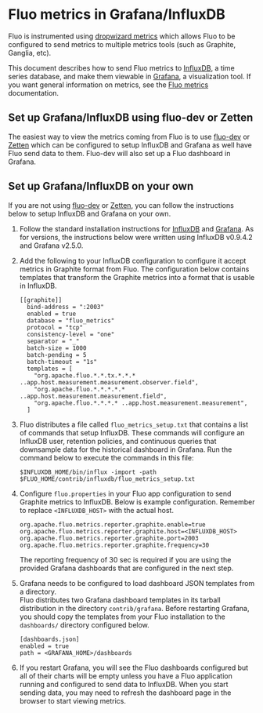 
# Fluo metrics in Grafana/InfluxDB

Fluo is instrumented using [dropwizard metrics][1] which allows Fluo to be configured
to send metrics to multiple metrics tools (such as Graphite, Ganglia, etc).  

This document describes how to send Fluo metrics to [InfluxDB], a time series database, and make 
them viewable in [Grafana], a visualization tool.  If you want general information on metrics, see the 
[Fluo metrics][2] documentation. 

## Set up Grafana/InfluxDB using fluo-dev or Zetten

The easiest way to view the metrics coming from Fluo is to use [fluo-dev] or [Zetten] which
can be configured to setup InfluxDB and Grafana as well have Fluo send data to
them.  Fluo-dev will also set up a Fluo dashboard in Grafana.

## Set up Grafana/InfluxDB on your own

If you are not using [fluo-dev] or [Zetten], you can follow the instructions below to setup InfluxDB 
and Grafana on your own.

1.  Follow the standard installation instructions for [InfluxDB] and [Grafana].  As for versions, 
    the instructions below were written using InfluxDB v0.9.4.2 and Grafana v2.5.0. 

2.  Add the following to your InfluxDB configuration to configure it accept metrics
    in Graphite format from Fluo.  The configuration below contains templates that
    transform the Graphite metrics into a format that is usable in InfluxDB.

    ```
    [[graphite]]
      bind-address = ":2003"
      enabled = true
      database = "fluo_metrics"
      protocol = "tcp"
      consistency-level = "one"
      separator = "_"
      batch-size = 1000
      batch-pending = 5
      batch-timeout = "1s"
      templates = [
        "org.apache.fluo.*.*.tx.*.*.* ..app.host.measurement.measurement.observer.field",
        "org.apache.fluo.*.*.*.*.* ..app.host.measurement.measurement.field",
        "org.apache.fluo.*.*.*.* ..app.host.measurement.measurement",
      ]
    ```

3. Fluo distributes a file called `fluo_metrics_setup.txt` that contains a list
   of commands that setup InfluxDB.  These commands will configure an InfluxDB user, 
   retention policies, and continuous queries that downsample data for the historical
   dashboard in Grafana.  Run the command below to execute the commands in this file:

    ```
    $INFLUXDB_HOME/bin/influx -import -path $FLUO_HOME/contrib/influxdb/fluo_metrics_setup.txt
    ```

3. Configure `fluo.properties` in your Fluo app configuration to send Graphite 
   metrics to InfluxDB.  Below is example configuration. Remember to replace
   `<INFLUXDB_HOST>` with the actual host.

    ```
    org.apache.fluo.metrics.reporter.graphite.enable=true
    org.apache.fluo.metrics.reporter.graphite.host=<INFLUXDB_HOST>
    org.apache.fluo.metrics.reporter.graphite.port=2003
    org.apache.fluo.metrics.reporter.graphite.frequency=30
    ```

    The reporting frequency of 30 sec is required if you are using the provided
    Grafana dashboards that are configured in the next step.

4.  Grafana needs to be configured to load dashboard JSON templates from a directory.  
    Fluo distributes two Grafana dashboard templates in its tarball distribution in the
    directory `contrib/grafana`. Before restarting Grafana, you should copy the templates
    from your Fluo installation to the `dashboards/` directory configured below.

    ```
    [dashboards.json]
    enabled = true
    path = <GRAFANA_HOME>/dashboards
    ```

5.  If you restart Grafana, you will see the Fluo dashboards configured but all of their charts will 
    be empty unless you have a Fluo application running and configured to send
    data to InfluxDB.  When you start sending data, you may need to refresh the dashboard page in 
    the browser to start viewing metrics.

[1]: https://dropwizard.github.io/metrics/3.1.0/
[2]: metrics.md
[fluo-dev]: https://github.com/fluo-io/fluo-dev
[Zetten]: https://github.com/fluo-io/zetten
[Grafana]: http://grafana.org/
[InfluxDB]: https://influxdb.com/
